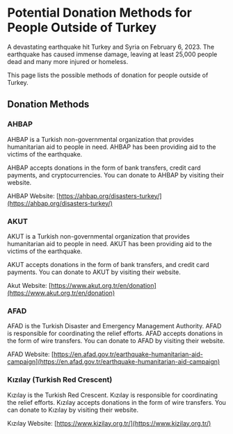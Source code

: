 # Potential Donation Methods for People Outside of Turkey

A devastating earthquake hit Turkey and Syria on February 6, 2023. The earthquake has caused immense damage, leaving at least 25,000 people dead and many more injured or homeless.

This page lists the possible methods of donation for people outside of Turkey.

## Donation Methods

### AHBAP

AHBAP is a Turkish non-governmental organization that provides humanitarian aid to people in need. AHBAP has been providing aid to the victims of the earthquake.

AHBAP accepts donations in the form of bank transfers, credit card payments, and cryptocurrencies. You can donate to AHBAP by visiting their website.

AHBAP Website: [https://ahbap.org/disasters-turkey/](https://ahbap.org/disasters-turkey/)

### AKUT

AKUT is a Turkish non-governmental organization that provides humanitarian aid to people in need. AKUT has been providing aid to the victims of the earthquake.

AKUT accepts donations in the form of bank transfers, and credit card payments. You can donate to AKUT by visiting their website.

Akut Website: [https://www.akut.org.tr/en/donation](https://www.akut.org.tr/en/donation)

### AFAD

AFAD is the Turkish Disaster and Emergency Management Authority. AFAD is responsible for coordinating the relief efforts. AFAD accepts donations in the form of wire transfers. You can donate to AFAD by visiting their website.

AFAD Website: [https://en.afad.gov.tr/earthquake-humanitarian-aid-campaign](https://en.afad.gov.tr/earthquake-humanitarian-aid-campaign)

### Kızılay (Turkish Red Crescent)

Kızılay is the Turkish Red Crescent. Kızılay is responsible for coordinating the relief efforts. Kızılay accepts donations in the form of wire transfers. You can donate to Kızılay by visiting their website.

Kızılay Website: [https://www.kizilay.org.tr/](https://www.kizilay.org.tr/)
